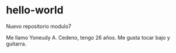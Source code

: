 # hello-world
Nuevo repositorio modulo7




Me llamo Yoneudy A. Cedeno, tengo 26 años. Me gusta tocar bajo y guitarra.
